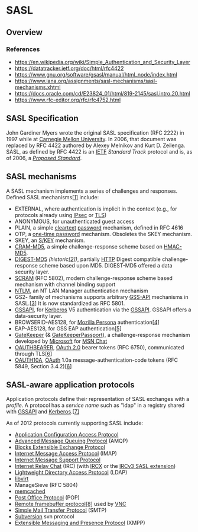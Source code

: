 # SASL

## Overview

### References

- https://en.wikipedia.org/wiki/Simple_Authentication_and_Security_Layer
- https://datatracker.ietf.org/doc/html/rfc4422
- https://www.gnu.org/software/gsasl/manual/html_node/index.html
- https://www.iana.org/assignments/sasl-mechanisms/sasl-mechanisms.xhtml
- https://docs.oracle.com/cd/E23824_01/html/819-2145/sasl.intro.20.html
- https://www.rfc-editor.org/rfc/rfc4752.html



## SASL Specification

John Gardiner Myers wrote the original SASL specification (RFC 2222) in 1997 while at [Carnegie Mellon University](https://en.wikipedia.org/wiki/Carnegie_Mellon_University). In 2006, that document was replaced by RFC 4422 authored by Alexey Melnikov and Kurt D. Zeilenga. SASL, as defined by RFC 4422 is an [IETF](https://en.wikipedia.org/wiki/IETF) *Standard Track* protocol and is, as of 2006, a *[Proposed Standard](https://en.wikipedia.org/wiki/Internet_Standard)*.



## SASL mechanisms

A SASL mechanism implements a series of challenges and responses. Defined SASL mechanisms[[1\]](https://en.wikipedia.org/wiki/Simple_Authentication_and_Security_Layer#cite_note-1) include:

- EXTERNAL, where authentication is implicit in the context (e.g., for protocols already using [IPsec](https://en.wikipedia.org/wiki/IPsec) or [TLS](https://en.wikipedia.org/wiki/Transport_Layer_Security))
- ANONYMOUS, for unauthenticated guest access
- PLAIN, a simple [cleartext](https://en.wikipedia.org/wiki/Cleartext) [password](https://en.wikipedia.org/wiki/Password) mechanism, defined in RFC 4616
- OTP, a [one-time password](https://en.wikipedia.org/wiki/One-time_password) mechanism. Obsoletes the SKEY mechanism.
- SKEY, an [S/KEY](https://en.wikipedia.org/wiki/S/KEY) mechanism.
- [CRAM-MD5](https://en.wikipedia.org/wiki/CRAM-MD5), a simple challenge-response scheme based on [HMAC-MD5](https://en.wikipedia.org/wiki/HMAC).
- [DIGEST-MD5](https://en.wikipedia.org/wiki/Digest_access_authentication) *(historic[[2\]](https://en.wikipedia.org/wiki/Simple_Authentication_and_Security_Layer#cite_note-2))*, partially [HTTP](https://en.wikipedia.org/wiki/HTTP) Digest compatible challenge-response scheme based upon MD5. DIGEST-MD5 offered a data security layer.
- [SCRAM](https://en.wikipedia.org/wiki/Salted_Challenge_Response_Authentication_Mechanism) (RFC 5802), modern challenge-response scheme based mechanism with channel binding support
- [NTLM](https://en.wikipedia.org/wiki/NTLM), an NT LAN Manager authentication mechanism
- GS2- family of mechanisms supports arbitrary [GSS-API](https://en.wikipedia.org/wiki/GSS-API) mechanisms in SASL.[[3\]](https://en.wikipedia.org/wiki/Simple_Authentication_and_Security_Layer#cite_note-3) It is now standardized as RFC 5801.
- [GSSAPI](https://en.wikipedia.org/wiki/GSSAPI), for [Kerberos](https://en.wikipedia.org/wiki/Kerberos_protocol) V5 authentication via the [GSSAPI](https://en.wikipedia.org/wiki/Generic_Security_Services_Application_Program_Interface). GSSAPI offers a data-security layer.
- BROWSERID-AES128, for [Mozilla Persona](https://en.wikipedia.org/wiki/Mozilla_Persona) authentication[[4\]](https://en.wikipedia.org/wiki/Simple_Authentication_and_Security_Layer#cite_note-4)
- EAP-AES128, for GSS EAP authentication[[5\]](https://en.wikipedia.org/wiki/Simple_Authentication_and_Security_Layer#cite_note-5)
- [GateKeeper](https://en.wikipedia.org/wiki/MSN_Chat#GateKeeper_and_GateKeeperPassport) (& [GateKeeperPassport](https://en.wikipedia.org/wiki/MSN_Chat#GateKeeper_and_GateKeeperPassport)), a challenge-response mechanism developed by [Microsoft](https://en.wikipedia.org/wiki/Microsoft) for [MSN Chat](https://en.wikipedia.org/wiki/MSN_Chat)
- [OAUTHBEARER](https://en.wikipedia.org/wiki/OAuth#OAuth_2.0), [OAuth 2.0](https://en.wikipedia.org/wiki/OAuth#OAuth_2.0) bearer tokens (RFC 6750), communicated through TLS[[6\]](https://en.wikipedia.org/wiki/Simple_Authentication_and_Security_Layer#cite_note-rfc7628-6)
- [OAUTH10A](https://en.wikipedia.org/wiki/OAuth), [OAuth](https://en.wikipedia.org/wiki/OAuth) 1.0a message-authentication-code tokens (RFC 5849, Section 3.4.2)[[6\]](https://en.wikipedia.org/wiki/Simple_Authentication_and_Security_Layer#cite_note-rfc7628-6)



## SASL-aware application protocols

Application protocols define their representation of SASL exchanges with a *profile*. A protocol has a *service name* such as "ldap" in a registry shared with [GSSAPI](https://en.wikipedia.org/wiki/Generic_Security_Services_Application_Program_Interface) and [Kerberos](https://en.wikipedia.org/wiki/Kerberos_protocol).[[7\]](https://en.wikipedia.org/wiki/Simple_Authentication_and_Security_Layer#cite_note-7)

As of 2012 protocols currently supporting SASL include:

- [Application Configuration Access Protocol](https://en.wikipedia.org/wiki/Application_Configuration_Access_Protocol)
- [Advanced Message Queuing Protocol](https://en.wikipedia.org/wiki/Advanced_Message_Queuing_Protocol) (AMQP)
- [Blocks Extensible Exchange Protocol](https://en.wikipedia.org/wiki/Blocks_Extensible_Exchange_Protocol)
- [Internet Message Access Protocol](https://en.wikipedia.org/wiki/Internet_Message_Access_Protocol) (IMAP)
- [Internet Message Support Protocol](https://en.wikipedia.org/wiki/IMSP)
- [Internet Relay Chat](https://en.wikipedia.org/wiki/Internet_Relay_Chat) (IRC) (with [IRCX](https://en.wikipedia.org/wiki/IRCX) or the [IRCv3 SASL extension](http://ircv3.net/specs/extensions/sasl-3.1.html))
- [Lightweight Directory Access Protocol](https://en.wikipedia.org/wiki/Lightweight_Directory_Access_Protocol) (LDAP)
- [libvirt](https://en.wikipedia.org/wiki/Libvirt)
- ManageSieve (RFC 5804)
- [memcached](https://en.wikipedia.org/wiki/Memcached)
- [Post Office Protocol](https://en.wikipedia.org/wiki/Post_Office_Protocol) (POP)
- [Remote framebuffer protocol](https://en.wikipedia.org/wiki/RFB_protocol)[[8\]](https://en.wikipedia.org/wiki/Simple_Authentication_and_Security_Layer#cite_note-8) used by [VNC](https://en.wikipedia.org/wiki/VNC)
- [Simple Mail Transfer Protocol](https://en.wikipedia.org/wiki/Simple_Mail_Transfer_Protocol) (SMTP)
- [Subversion](https://en.wikipedia.org/wiki/Apache_Subversion) svn protocol
- [Extensible Messaging and Presence Protocol](https://en.wikipedia.org/wiki/Extensible_Messaging_and_Presence_Protocol) (XMPP)